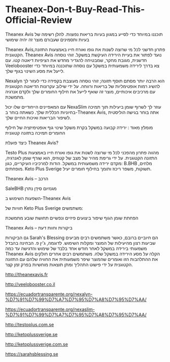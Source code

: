 # Theanex-Don-t-Buy-Read-This-Official-Review
Theanex Avis תוכננו במיוחד כדי לסייע במגוון בעיות בריאות נפוצות. להלן רשימה של בעיות ותסמינים שעבורם מוצר זה יהיה שימושי 


Theanex Avis,פתרון חדשני לכל מי שרוצה לשנות את גופו ואורח חייו באמצעות התזונה הקטוגנית. Theanex Avis נועד לפתור את בעיית הירידה העיקשת במשקל. זוהי נוסחה חדשנית, מגובת מחקר, שמבטיחה להגדיר מחדש את הציפיות דיאטה קטו. עם Veelobooster צא בדרך לירידה משמעותית במשקל עם נוסחה שתוכננה במיוחד כדי לייעל את מסע השינוי בגוף שלך.

Nexalyn הוא הרבה יותר מסתם תוסף תזונה; זוהי נוסחה מעוצבת בקפידה כדי לעזור לך להשיג רמות אופטימליות של בריאות ורווחה. על ידי שילוב עקרונות הדיאטה הקטוגנית עם מרכיבים איכותיים, מוצר זה שואף לייעל את חילוף החומרים שלך ולקדם אנרגיה מתמשכת.

עם המאפיינים הייחודיים שלו יכול NexaSlim עוזר לך לשרוף שומן ביעילות תוך תמיכה בחיוניות הכללית שלך. כשאתה בוחר ב-Theanex Avis, אתה בוחר בגישה הוליסטית לשיפור הבריאות ואיכות החיים שלך.

מומלץ מאוד
:
ירידה קבועה במשקל
בקרת משקל
שינוי גוף
אופטימיזציה של חילוף החומרים
תמיכה בתזונה קטוגנית


כיצד פועלת Theanex Avis?

Testo Plus מהווה פתרון מהפכני לכל מי שרוצה לשנות את גופו ואורח חייו באמצעות התזונה הקטוגנית. על ידי גרימת מהיר של מצב של קטוזיס, הוא שורף שומן לאנרגיה, מקדם ירידה משמעותית במשקל. הודות למרכיביו העיקריים, כגון: B.BHB מלחים, מופחתים.  Keto Plus Sverige תשוקות, משפר ריכוז ותומך בחילוף חומרים יעיל.

Theanex Avis – הרכב

SaleBHB
מגנזיום
סִידָן
נתרן

השפעות השימוש ב-Theanex Avis

חוויות של  Keto Plus Sverige משתמשים:

הפחתת שומן הגוף
שיפור ביצועים פיזיים ונפשיים
תחושת שובע מתמשכת

Theanex Avis – ביקורות וחוות דעת

גם הביקורות Sarah's Blessing הם חיוביים ברובם, כאשר משתמשים רבים מביעים שביעות רצון מהיעילות של המוצר ומקלות השימוש. לדוגמה, ג'ין פ. הבחינה בהבדל משמעותי בירידה במשקל לאחר חודש אחד בלבד של שימוש והדגישה עד כמה Theanex Avis הקלה על מסע הירידה במשקל שלה. משתמשים רבים אחרים חולקים את ההתלהבות הזו ואומרים שהמוצר שיפר משמעותית את החוויה שלהם עם התזונה הקטוגנית על ידי פישוט התהליך ומתן תוצאות מוחשיות בפרק זמן קצר.

http://theanexavis.fr

http://veelobooster.co.il

https://ecuadortransparente.org/nexalyn-%D7%91%D7%99%D7%A7%D7%95%D7%A8%D7%95%D7%AA/

https://ecuadortransparente.org/nexaslim-%D7%91%D7%99%D7%A7%D7%95%D7%A8%D7%95%D7%AA/

http://testoplus.com.se

http://ketoplussverige.se

http://ketoplussverige.com.se

https://sarahsblessing.se

